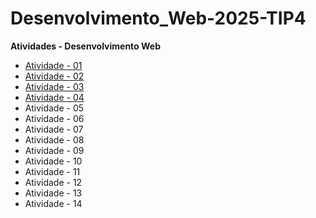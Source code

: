 # Desenvolvimento_Web-2025-TIP4

**Atividades - Desenvolvimento Web**

- [Atividade - 01](https://github.com/Augusto1804/Atividade-01)
- [Atividade - 02](https://github.com/Augusto1804/Atividade-02)
- [Atividade - 03](https://github.com/Augusto1804/Atividade-03)
- [Atividade - 04](https://github.com/Augusto1804/Atividade-04)
- Atividade - 05
- Atividade - 06
- Atividade - 07
- Atividade - 08
- Atividade - 09
- Atividade - 10
- Atividade - 11
- Atividade - 12
- Atividade - 13
- Atividade - 14
